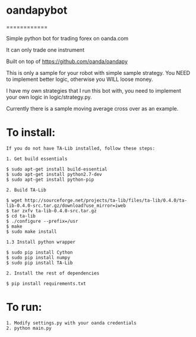 # oandapybot
============

Simple python bot for trading forex on oanda.com

It can only trade one instrument

Built on top of https://github.com/oanda/oandapy

This is only a sample for your robot with simple
sample strategy. You NEED to implement better logic,
otherwise you WILL loose money.

I have my own strategies that I run this bot with,
you need to implement your own logic in logic/strategy.py.

Currently there is a sample moving average cross over
as an example.

To install:
===========

	If you do not have TA-Lib installed, follow these steps:

	1. Get build essentials

	$ sudo apt-get install build-essential
	$ sudo apt-get install python2.7-dev
	$ sudo apt-get install python-pip

	2. Build TA-Lib

	$ wget http://sourceforge.net/projects/ta-lib/files/ta-lib/0.4.0/ta-lib-0.4.0-src.tar.gz/download?use_mirror=iweb
	$ tar zxfv ta-lib-0.4.0-src.tar.gz
	$ cd ta-lib
	$ ./configure --prefix=/usr
	$ make
	$ sudo make install

	1.3 Install python wrapper

	$ sudo pip install Cython
	$ sudo pip install numpy
	$ sudo pip install TA-Lib

	2. Install the rest of dependencies

	$ pip install requirements.txt


To run:
=======

	1. Modify settings.py with your oanda credentials
	2. python main.py
